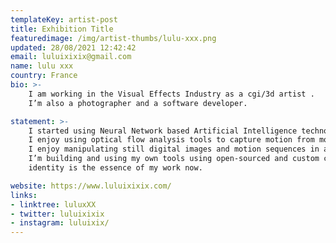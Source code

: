 ```yaml
---
templateKey: artist-post
title: Exhibition Title
featuredimage: /img/artist-thumbs/lulu-xxx.png
updated: 28/08/2021 12:42:42
email: luluixixix@gmail.com
name: lulu xxx
country: France
bio: >-
    I am working in the Visual Effects Industry as a cgi/3d artist .
    I’m also a photographer and a software developer.

statement: >-
    I started using Neural Network based Artificial Intelligence technology around 2015.
    I enjoy using optical flow analysis tools to capture motion from moving footage.
    I enjoy manipulating still digital images and motion sequences in a transformative/generative way.
    I’m building and using my own tools using open-sourced and custom code.
    identity is the essence of my work now.

website: https://www.luluixixix.com/
links: 
- linktree: luluxXX  
- twitter: luluixixix 
- instagram: luluixix/
---
```

